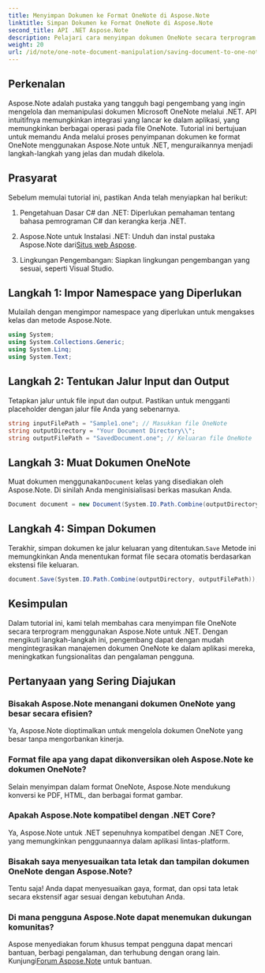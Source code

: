 ```yaml
---
title: Menyimpan Dokumen ke Format OneNote di Aspose.Note
linktitle: Simpan Dokumen ke Format OneNote di Aspose.Note
second_title: API .NET Aspose.Note
description: Pelajari cara menyimpan dokumen OneNote secara terprogram menggunakan Aspose.Note untuk .NET dalam tutorial lengkap ini. Temukan panduan langkah demi langkah yang memandu Anda melalui seluruh proses—mulai dari memuat file OneNote yang ada hingga menyimpannya dalam format yang diinginkan.
weight: 20
url: /id/note/one-note-document-manipulation/saving-document-to-one-note-format/
---
```

## Perkenalan

Aspose.Note adalah pustaka yang tangguh bagi pengembang yang ingin mengelola dan memanipulasi dokumen Microsoft OneNote melalui .NET. API intuitifnya memungkinkan integrasi yang lancar ke dalam aplikasi, yang memungkinkan berbagai operasi pada file OneNote. Tutorial ini bertujuan untuk memandu Anda melalui proses penyimpanan dokumen ke format OneNote menggunakan Aspose.Note untuk .NET, menguraikannya menjadi langkah-langkah yang jelas dan mudah dikelola.

## Prasyarat

Sebelum memulai tutorial ini, pastikan Anda telah menyiapkan hal berikut:

1. Pengetahuan Dasar C# dan .NET: Diperlukan pemahaman tentang bahasa pemrograman C# dan kerangka kerja .NET.
   
2.  Aspose.Note untuk Instalasi .NET: Unduh dan instal pustaka Aspose.Note dari[Situs web Aspose](https://releases.aspose.com/note/net/).

3. Lingkungan Pengembangan: Siapkan lingkungan pengembangan yang sesuai, seperti Visual Studio.

## Langkah 1: Impor Namespace yang Diperlukan

Mulailah dengan mengimpor namespace yang diperlukan untuk mengakses kelas dan metode Aspose.Note.

```csharp
using System;
using System.Collections.Generic;
using System.Linq;
using System.Text;
```

## Langkah 2: Tentukan Jalur Input dan Output

Tetapkan jalur untuk file input dan output. Pastikan untuk mengganti placeholder dengan jalur file Anda yang sebenarnya.

```csharp
string inputFilePath = "Sample1.one"; // Masukkan file OneNote
string outputDirectory = "Your Document Directory\\";
string outputFilePath = "SavedDocument.one"; // Keluaran file OneNote
```

## Langkah 3: Muat Dokumen OneNote

 Muat dokumen menggunakan`Document` kelas yang disediakan oleh Aspose.Note. Di sinilah Anda menginisialisasi berkas masukan Anda.

```csharp
Document document = new Document(System.IO.Path.Combine(outputDirectory, inputFilePath));
```

## Langkah 4: Simpan Dokumen

 Terakhir, simpan dokumen ke jalur keluaran yang ditentukan.`Save` Metode ini memungkinkan Anda menentukan format file secara otomatis berdasarkan ekstensi file keluaran.

```csharp
document.Save(System.IO.Path.Combine(outputDirectory, outputFilePath));
```

## Kesimpulan

Dalam tutorial ini, kami telah membahas cara menyimpan file OneNote secara terprogram menggunakan Aspose.Note untuk .NET. Dengan mengikuti langkah-langkah ini, pengembang dapat dengan mudah mengintegrasikan manajemen dokumen OneNote ke dalam aplikasi mereka, meningkatkan fungsionalitas dan pengalaman pengguna.

## Pertanyaan yang Sering Diajukan

### Bisakah Aspose.Note menangani dokumen OneNote yang besar secara efisien?

Ya, Aspose.Note dioptimalkan untuk mengelola dokumen OneNote yang besar tanpa mengorbankan kinerja.

### Format file apa yang dapat dikonversikan oleh Aspose.Note ke dokumen OneNote?

Selain menyimpan dalam format OneNote, Aspose.Note mendukung konversi ke PDF, HTML, dan berbagai format gambar.

### Apakah Aspose.Note kompatibel dengan .NET Core?

Ya, Aspose.Note untuk .NET sepenuhnya kompatibel dengan .NET Core, yang memungkinkan penggunaannya dalam aplikasi lintas-platform.

### Bisakah saya menyesuaikan tata letak dan tampilan dokumen OneNote dengan Aspose.Note?

Tentu saja! Anda dapat menyesuaikan gaya, format, dan opsi tata letak secara ekstensif agar sesuai dengan kebutuhan Anda.

### Di mana pengguna Aspose.Note dapat menemukan dukungan komunitas?

 Aspose menyediakan forum khusus tempat pengguna dapat mencari bantuan, berbagi pengalaman, dan terhubung dengan orang lain. Kunjungi[Forum Aspose.Note](https://forum.aspose.com/c/note/28) untuk bantuan.